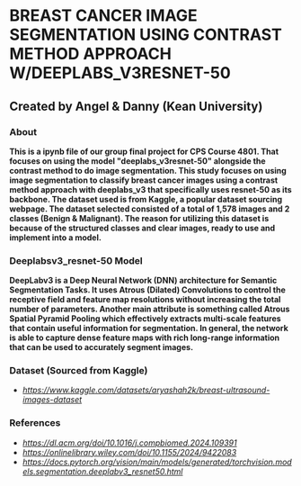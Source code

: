 # BREAST CANCER IMAGE SEGMENTATION USING CONTRAST METHOD APPROACH W/DEEPLABS_V3RESNET-50  
## Created by Angel & Danny (Kean University)


### About

**This is a ipynb file of our group final project for CPS Course 4801. That focuses on using the model "deeplabs_v3resnet-50" alongside the contrast method to do image segmentation. 
This study focuses on using image segmentation to classify breast cancer images using a contrast method approach with deeplabs_v3 that specifically uses resnet-50 as its backbone. The dataset used is from Kaggle, a popular dataset sourcing webpage. The dataset selected consisted of a total of 1,578 images and 2 classes (Benign & Malignant). The reason for utilizing this dataset is because of the structured classes and clear images, ready to use and implement into a model.**


### Deeplabsv3_resnet-50 Model

**DeepLabv3 is a Deep Neural Network (DNN) architecture for Semantic Segmentation Tasks. It uses Atrous (Dilated) Convolutions to control the receptive field and feature map resolutions without increasing the total number of parameters. Another main attribute is something called Atrous Spatial Pyramid Pooling which effectively extracts multi-scale features that contain useful information for segmentation. In general, the network is able to capture dense feature maps with rich long-range information that can be used to accurately segment images.**

### Dataset (Sourced from Kaggle)

- *https://www.kaggle.com/datasets/aryashah2k/breast-ultrasound-images-dataset*


### References

- *https://dl.acm.org/doi/10.1016/j.compbiomed.2024.109391*
- *https://onlinelibrary.wiley.com/doi/10.1155/2024/9422083*
- *https://docs.pytorch.org/vision/main/models/generated/torchvision.models.segmentation.deeplabv3_resnet50.html*




